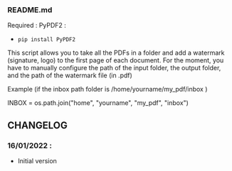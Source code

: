 ### README.md

Required : PyPDF2 :

- `pip install PyPDF2`


This script allows you to take all the PDFs in a folder and add a watermark (signature, logo) to the first page of each document.
For the moment, you have to manually configure the path of the input folder, the output folder, and the path of the watermark file (in .pdf)

Example (if the inbox path folder is /home/yourname/my_pdf/inbox )

INBOX = os.path.join("home", "yourname", "my_pdf", "inbox")


## CHANGELOG

### 16/01/2022 : 
- Initial version
